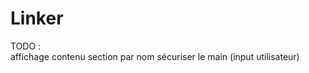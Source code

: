 # Linker

TODO :                                                                                                                             
affichage contenu section par nom
sécuriser le main (input utilisateur)
